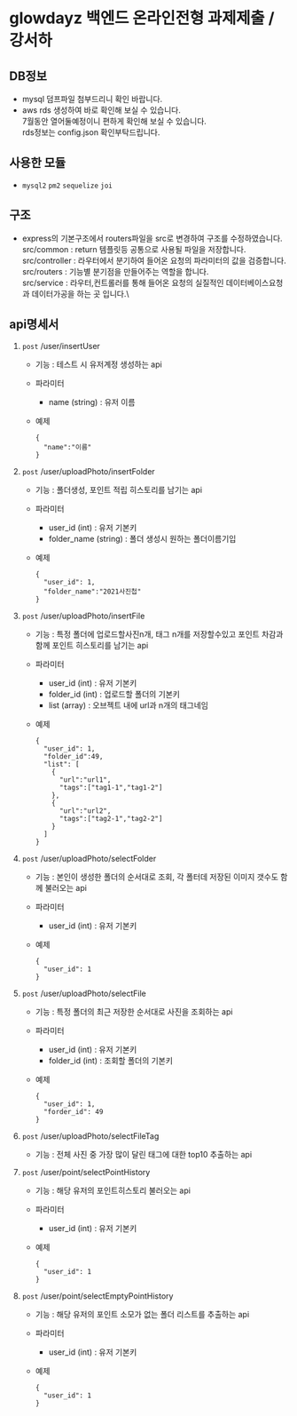 # glowdayz 백엔드 온라인전형 과제제출 / 강서하

## DB정보
* mysql  덤프파일 첨부드리니 확인 바랍니다.
* aws rds 생성하여 바로 확인해 보실 수 있습니다. \
  7월동안 열어둘예정이니 편하게 확인해 보실 수 있습니다. \
  rds정보는 config.json 확인부탁드립니다.

## 사용한 모듈 
 * `mysql2` `pm2` `sequelize` `joi`

## 구조
 * express의 기본구조에서 routers파일을 src로 변경하여 구조를 수정하였습니다. \
 src/common : return 템플릿등 공통으로 사용될 파일을 저장합니다. \
 src/controller : 라우터에서 분기하여 들어온 요청의 파라미터의 값을 검증합니다. \
 src/routers : 기능별 분기점을 만들어주는 역할을 합니다. \
 src/service : 라우터,컨트롤러를 통해 들어온 요청의 실질적인 데이터베이스요청과 데이터가공을 하는 곳 입니다.\
 
## api명세서
1. `post` /user/insertUser 
    * 기능 : 테스트 시 유저계정 생성하는 api
    * 파라미터 
      - name (string) : 유저 이름 

    * 예제

      ```
      {
        "name":"이름"
      }
      ```

2. `post` /user/uploadPhoto/insertFolder 
    * 기능 : 폴더생성, 포인트 적립 히스토리를 남기는 api
    * 파라미터 
      - user_id (int) : 유저 기본키 
      - folder_name (string) : 폴더 생성시 원하는 폴더이름기입

    * 예제

      ```
      {
        "user_id": 1,
        "folder_name":"2021사진첩"
      }
      ```

3. `post` /user/uploadPhoto/insertFile 
    * 기능 : 특정 폴더에 업로드할사진n개, 태그 n개를 저장할수있고 포인트 차감과 함께 포인트 히스토리를 남기는 api
    * 파라미터 
      - user_id (int) : 유저 기본키 
      - folder_id (int) : 업로드할 폴더의 기본키
      - list (array) : 오브젝트 내에 url과 n개의 태그네임

    * 예제

      ```
      {
        "user_id": 1,
        "folder_id":49, 
        "list": [
          {
            "url":"url1",
            "tags":["tag1-1","tag1-2"]
          },
          {
            "url":"url2",
            "tags":["tag2-1","tag2-2"]
          }
        ]
      }
      ```
     
4. `post` /user/uploadPhoto/selectFolder 
    * 기능 : 본인이 생성한 폴더의 순서대로 조회, 각 폴터데 저장된 이미지 갯수도 함께 불러오는 api
    * 파라미터 
      - user_id (int) : 유저 기본키 

    * 예제

      ```
      {
        "user_id": 1
      }
      ```
      
5. `post` /user/uploadPhoto/selectFile
    * 기능 : 특정 폴더의 최근 저장한 순서대로 사진을 조회하는 api 
    * 파라미터 
      - user_id (int) : 유저 기본키 
      - folder_id (int) : 조회할 폴더의 기본키

    * 예제

      ```
      {
        "user_id": 1,
        "forder_id": 49
      }
      ```
      
6. `post` /user/uploadPhoto/selectFileTag
    * 기능 : 전체 사진 중 가장 많이 달린 태그에 대한 top10 추출하는 api
 
7. `post` /user/point/selectPointHistory
    * 기능 : 해당 유저의 포인트히스토리 불러오는 api
    * 파라미터 
      - user_id (int) : 유저 기본키 


    * 예제

      ```
      {
        "user_id": 1
      }
      ```
      
8. `post` /user/point/selectEmptyPointHistory
    * 기능 : 해당 유저의 포인트 소모가 없는 폴더 리스트를 추출하는 api
    * 파라미터 
      - user_id (int) : 유저 기본키 

    * 예제

      ```
      {
        "user_id": 1
      }
      ```
      
